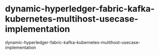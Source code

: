 # dynamic-hyperledger-fabric-kafka-kubernetes-multihost-usecase-implementation
dynamic-hyperledger-fabric-kafka-kubernetes-multihost-usecase-implementation
